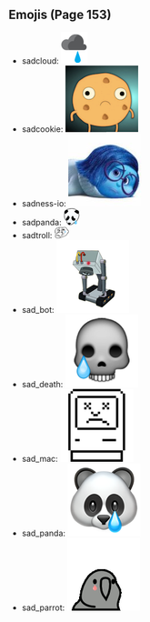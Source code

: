 
## Emojis (Page 153)

* sadcloud: ![sadcloud](output/sadcloud.png)
* sadcookie: ![sadcookie](output/sadcookie.png)
* sadness-io: ![sadness-io](output/sadness-io.jpg)
* sadpanda: ![sadpanda](output/sadpanda.png)
* sadtroll: ![sadtroll](output/sadtroll.png)
* sad_bot: ![sad_bot](output/sad_bot.png)
* sad_death: ![sad_death](output/sad_death.png)
* sad_mac: ![sad_mac](output/sad_mac.png)
* sad_panda: ![sad_panda](output/sad_panda.png)
* sad_parrot: ![sad_parrot](output/sad_parrot.gif)
